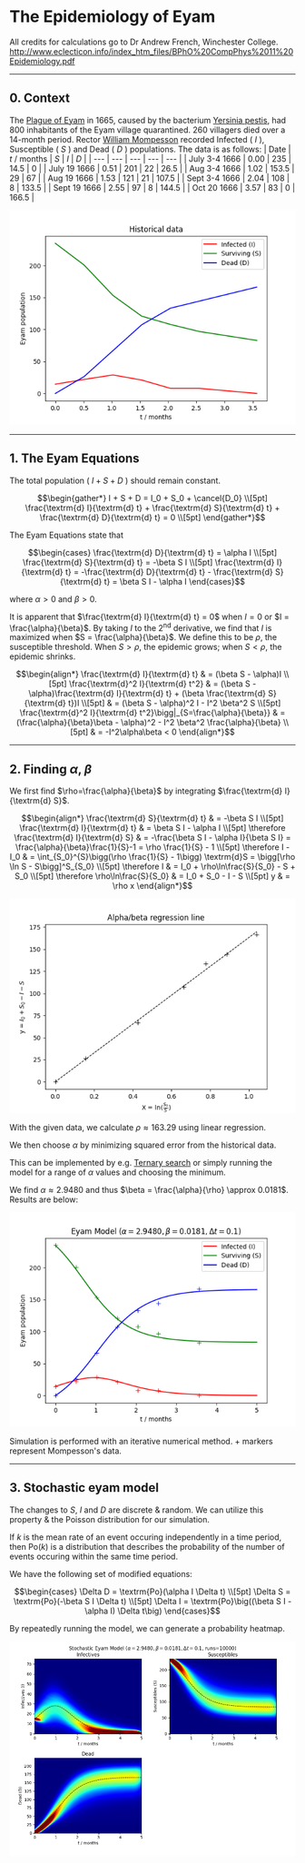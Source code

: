 # The Epidemiology of Eyam

All credits for calculations go to Dr Andrew French, Winchester College.
http://www.eclecticon.info/index_htm_files/BPhO%20CompPhys%2011%20Epidemiology.pdf

---
## 0. Context
The [Plague of Eyam](https://en.wikipedia.org/wiki/Eyam#1665_plague_outbreak) in 1665, caused by the bacterium [Yersinia pestis](https://en.wikipedia.org/wiki/Yersinia_pestis), had 800 inhabitants of the Eyam village quarantined. 260 villagers died over a 14-month period. Rector [William Mompesson](https://en.wikipedia.org/wiki/William_Mompesson) recorded Infected ( $I$ ), Susceptible ( $S$ ) and Dead ( $D$ ) populations. The data is as follows:
| Date | $t$ / months | $S$ | $I$ | $D$ |
| --- | --- | --- | --- | --- |
| July 3-4 1666 | 0.00 | 235 | 14.5 | 0 |
| July 19 1666 | 0.51 | 201 | 22 | 26.5 |
| Aug 3-4 1666 | 1.02 | 153.5 | 29 | 67 |
| Aug 19 1666 | 1.53 | 121 | 21 | 107.5 |
| Sept 3-4 1666 | 2.04 | 108 | 8 |  133.5 |
| Sept 19 1666 | 2.55 | 97 | 8 | 144.5 |
| Oct 20 1666 | 3.57 | 83 | 0 | 166.5 |

![Historical data](./images/historical.png "Historical data")

---
## 1. The Eyam Equations
The total population ( $I+S+D$ ) should remain constant.
```math
\begin{gather*}
I + S + D = I_0 + S_0 + \cancel{D_0} \\[5pt]
\frac{\textrm{d} I}{\textrm{d} t} + \frac{\textrm{d} S}{\textrm{d} t} + \frac{\textrm{d} D}{\textrm{d} t} = 0 \\[5pt]
\end{gather*}
```

The Eyam Equations state that
```math
\begin{cases}
\frac{\textrm{d} D}{\textrm{d} t} = \alpha I \\[5pt]
\frac{\textrm{d} S}{\textrm{d} t} = -\beta S I \\[5pt]
\frac{\textrm{d} I}{\textrm{d} t} = -\frac{\textrm{d} D}{\textrm{d} t} - \frac{\textrm{d} S}{\textrm{d} t} = \beta S I - \alpha I
\end{cases}
```
where $\alpha > 0$ and $\beta > 0$.

It is apparent that $\frac{\textrm{d} I}{\textrm{d} t} = 0$ when $I = 0$ or $I = \frac{\alpha}{\beta}$. By taking $I$ to the 2<sup>nd</sup> derivative, we find that $I$ is maximized when $S = \frac{\alpha}{\beta}$. We define this to be $\rho$, the susceptible threshold. When $S > \rho$, the epidemic grows; when $S < \rho$, the epidemic shrinks.
```math
\begin{align*}
	\frac{\textrm{d} I}{\textrm{d} t} & = (\beta S - \alpha)I \\[5pt]
	\frac{\textrm{d}^2 I}{\textrm{d} t^2} & = (\beta S - \alpha)\frac{\textrm{d} I}{\textrm{d} t} + (\beta \frac{\textrm{d} S}{\textrm{d} t})I \\[5pt]
		& = (\beta S - \alpha)^2 I - I^2 \beta^2 S \\[5pt]
	\frac{\textrm{d}^2 I}{\textrm{d} t^2}\bigg|_{S=\frac{\alpha}{\beta}} & = (\frac{\alpha}{\beta}\beta - \alpha)^2 - I^2 \beta^2 \frac{\alpha}{\beta} \\[5pt]
		& = -I^2\alpha\beta < 0
\end{align*}
```

---
## 2. Finding $\alpha$, $\beta$
We first find $\rho=\frac{\alpha}{\beta}$ by integrating $\frac{\textrm{d} I}{\textrm{d} S}$.
```math
\begin{align*}
	\frac{\textrm{d} S}{\textrm{d} t} & = -\beta S I \\[5pt]
	\frac{\textrm{d} I}{\textrm{d} t} & = \beta S I - \alpha I \\[5pt]
	\therefore \frac{\textrm{d} I}{\textrm{d} S} & = -\frac{\beta S I - \alpha I}{\beta S I} = \frac{\alpha}{\beta}\frac{1}{S}-1 = \rho \frac{1}{S} - 1 \\[5pt]
	\therefore I - I_0 & = \int_{S_0}^{S}\bigg(\rho \frac{1}{S} - 1\bigg) \textrm{d}S = \bigg[\rho \ln S - S\bigg]^S_{S_0} \\[5pt]
	\therefore I & = I_0 + \rho\ln\frac{S}{S_0} - S + S_0 \\[5pt]
	\therefore \rho\ln\frac{S}{S_0} & = I_0 + S_0 - I - S \\[5pt]
	y & = \rho x
\end{align*}
```

![Alpha/beta regression line graph](./images/ab_regression_line.png "Alpha/beta regression line graph")

With the given data, we calculate $\rho \approx 163.29$ using linear regression.

We then choose $\alpha$ by minimizing squared error from the historical data.

This can be implemented by e.g. [Ternary search](https://en.wikipedia.org/wiki/Ternary_search) or simply running the model for a range of $\alpha$ values and choosing the minimum.

We find $\alpha \approx 2.9480$ and thus $\beta = \frac{\alpha}{\rho} \approx 0.0181$. Results are below:

![Eyam model graph](./images/simple_eyam.png "Eyam model graph")

Simulation is performed with an iterative numerical method. \+ markers represent Mompesson's data.

---
## 3. Stochastic eyam model
The changes to $S$, $I$ and $D$ are discrete & random. We can utilize this property & the Poisson distribution for our simulation.

If $k$ is the mean rate of an event occuring independently in a time period, then $\textrm{Po}(k)$ is a distribution that describes the probability of the number of events occuring within the same time period.

We have the following set of modified equations:

```math
\begin{cases}
\Delta D = \textrm{Po}(\alpha I \Delta t) \\[5pt]
\Delta S = \textrm{Po}(-\beta S I \Delta t) \\[5pt]
\Delta I = \textrm{Po}\big((\beta S I - \alpha I) \Delta t\big)
\end{cases}
```

By repeatedly running the model, we can generate a probability heatmap.

![Stochastic eyam model graph](./images/stochastic_eyam.png "Stochastic eyam model graph")